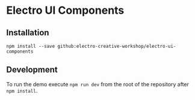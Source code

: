 # Electro UI Components

## Installation

```
npm install --save github:electro-creative-workshop/electro-ui-components
```

## Development

To run the demo execute `npm run dev` from the root of the repository after `npm install`.
